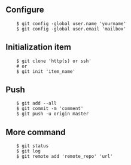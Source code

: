 ## Configure

```shell
	$ git config -global user.name 'yourname'
	$ git config -global user.email 'mailbox'
```

## Initialization item

```shell
	$ git clone 'http(s) or ssh'
	# or
	$ git init 'item_name'
```

## Push
```shell
	$ git add --all
	$ git commit -m 'comment'
	$ git push -u origin master
```

## More command
```shell
	$ git status
	$ git log
	$ git remote add 'remote_repo' 'url'
```
